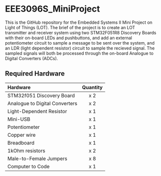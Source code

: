 # EEE3096S_MiniProject
This is the GitHub repository for the Embedded Systems II Mini Project on Light of Things (LOT).
The brief of the project is to create an LOT transmitter and receiver system using two STM32F051R8 Discovery Boards with their on-board LEDs and pushbuttons, and add an external potentiometer circuit to sample a message to be sent over the system, and an LDR (light dependent resistor) circuit to sample the recieved signal. The sampled signals will both be processed through the on-board Analogue to Digital Converters (ADCs).

## Required Hardware
| Hardware     | Quantity |
| :----------- | :-----------:|
| STM32f051 Discovery Board   | x 2|
| Analogue to Digital Converters   | x 2   |
| Light-Dependent Resistor   | x 1 |
| Mini-USB   | x 1  |
| Potentiometer   | x 1  |
| Copper wire   | x 1  |
| Breadboard   | x 1  |
| 1kOhm resistors   | x 2 |
| Male-to-Female Jumpers   | x 8  |
| Computer to Code   | x 1    |


